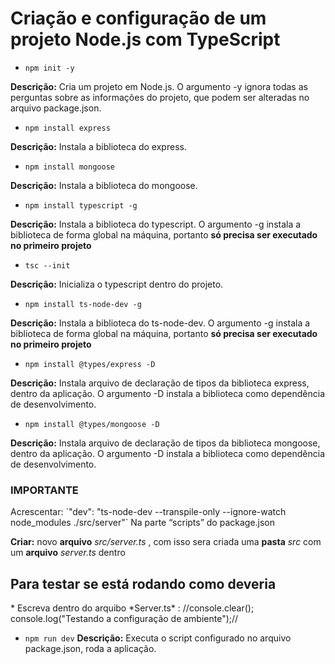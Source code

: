 <h1>Criação e configuração de um projeto Node.js com TypeScript</h1>

* `npm init -y`
 
**Descrição:** Cria um projeto em Node.js. O argumento -y ignora todas as perguntas sobre as informações do projeto, que podem ser alteradas no arquivo package.json.


* `npm install express`

**Descrição:** Instala a biblioteca do express.


* `npm install mongoose`

**Descrição:** Instala a biblioteca do mongoose.
 
 
* `npm install typescript -g`

**Descrição:** Instala a biblioteca do typescript. O argumento -g instala a biblioteca de forma global na máquina, portanto **só precisa ser executado no primeiro projeto**
 
 
* `tsc --init`

**Descrição:** Inicializa o typescript dentro do projeto.
 
 
* `npm install ts-node-dev -g`
 
**Descrição:** Instala a biblioteca do ts-node-dev. O argumento -g instala a biblioteca de forma global na máquina, portanto **só precisa ser executado no primeiro projeto**
 
 
* `npm install @types/express -D`

**Descrição:** Instala arquivo de declaração de tipos da biblioteca express, dentro da aplicação. O argumento -D instala a biblioteca como dependência de desenvolvimento.


* `npm install @types/mongoose -D`
 
 **Descrição:** Instala arquivo de declaração de tipos da biblioteca mongoose, dentro da aplicação. O argumento -D instala a biblioteca como dependência de desenvolvimento.


<h3>IMPORTANTE</h3>
Acrescentar: `"dev": "ts-node-dev --transpile-only --ignore-watch node_modules ./src/server"`
Na parte “scripts”  do package.json


**Criar:** novo **arquivo** *src/server.ts* , com isso sera criada uma **pasta** *src* com um **arquivo** *server.ts* dentro

<h2>Para testar se está rodando como deveria</h2>
* Escreva dentro do arquibo *Server.ts* : //console.clear();
console.log("Testando a configuração de ambiente");//

* `npm run dev`
**Descrição:** Executa o script configurado no arquivo package.json, roda a aplicação.



